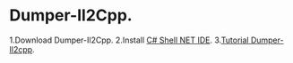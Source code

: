 # Dumper-Il2Cpp.
1.Download Dumper-Il2Cpp.
2.Install [C# Shell NET IDE](https://apkcombo.com/id/c-shell-net-ide/com.radinc.csharpshell/).
3.[Tutorial Dumper-Il2cpp](https://youtu.be/ebOBD7iXlvg?si=SHrYFbB02p2NkcAA).
